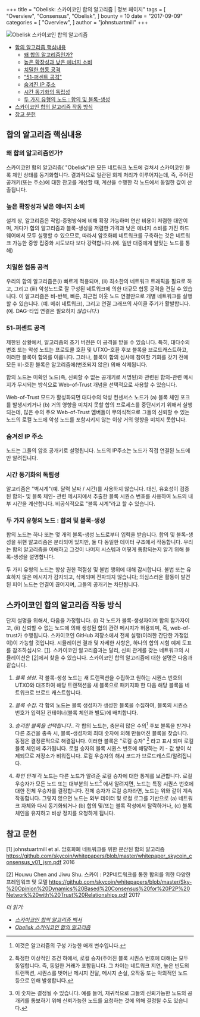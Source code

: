 +++
title = "Obelisk: 스카이코인 합의 알고리즘 | 정보 페이지"
tags = [
    "Overview",
    "Consensus",
    "Obelisk",
]
bounty = 10
date = "2017-09-09"
categories = [
    "Overview",
]
author = "johnstuartmill"
+++

![Obelisk 스카이코인 합의 알고리즘](/img/obelisk-the-skycoin-consensus-algorithm.png)

<!-- MarkdownTOC autolink="true" bracket="round" -->

- [합의 알고리즘 핵심내용](#consensus-highlights)
    - [왜 합의 알고리즘인가?](#why-consensus)
    - [높은 확장성과 낮은 에너지 소비](#high-scalability-and-low-energy-consumption)
    - [치밀한 협동 공격](#robust-to-coordinated-attacks)
    - ["51-퍼센트 공격"](#the-%E2%80%9C51-percent-attack%E2%80%9D)
    - [숨겨진 IP 주소](#hidden-ip-addresses)
    - [시간 동기화의 독립성](#independence-of-clock-synchronization)
    - [두 가지 유형의 노드 : 합의 및 블록-생성](#two-type-of-nodes-consensus-and-block-making)
- [스카이코인 합의 알고리즘 작동 방식](#how-skycoin-consensus-algorithm-works)
- [참고 문헌](#references)

<!-- /MarkdownTOC -->


## 합의 알고리즘 핵심내용

### 왜 합의 알고리즘인가?

스카이코인 합의 알고리즘( "Obelisk")은 모든 네트워크 노드에 걸쳐서 
스카이코인 블록 체인 상태를 동기화합니다. 
결과적으로 일관된 회계 처리가 이루어지는데, 
즉, 주어진 공개키(또는 주소)에 대한 잔고를 계산할 때, 
계산을 수행한 각 노드에서 동일한 값이 산출됩니다.

### 높은 확장성과 낮은 에너지 소비

설계 상, 알고리즘은 작업-증명방식에 비해 확장 가능하며 
연산 비용이 저렴한 대안이며, 게다가 합의 알고리즘과 블록-생성을 저렴한 가격과 낮은 
에너지 소비를 가진 하드웨어에서 모두 실행할 수 있으므로, 
따라서 암호화폐 네트워크를 구축하는 것은 네트워크 가능한 중앙 집중화 시도보다 
보다 강력합니다.(예. 일반 대중에게 알맞는 노드를 통해)

### 치밀한 협동 공격

우리의 합의 알고리즘은(i) 빠르게 적용되며, (ii) 최소한의 네트워크 트래픽을 필요로 하고, 
그리고 (iii) 악성노드로 잘 구성된 네트워크에 의한
대규모 협동 공격을 견딜 수 있습니다. 이 알고리즘은 비-반복, 빠른, 
최근접 이웃 노드 연결만으로 개별 네트워크를 실행할 수 있습니다.
(예. 메쉬 네트워크), 그리고 연결 그래프의 사이클 주기가 활발합니다.
(예. DAG-타입 연결은 필요하지 *않습니다.*) 

### 51-퍼센트 공격

제한된 상황에서, 알고리즘의 초기 버전은 이 공격을 받을 수 있습니다. 
특히, 대다수의 변조 또는 악성 노드는 프로토콜 호환 및 UTXO-호환 후보 
블록을 브로드캐스트하고, 이러한 블록이 합의를 이룹니다. 
그러나, 블록이 합의 심사에 참여할 기회를 갖기 전에 
모든 비-호환 블록은 알고리즘에(변조되지 않은) 의해 삭제됩니다.

합의 노드는 미확인 노드(즉, 신뢰할 수 없는 공개키로 서명된)와 
관련된 합의-관련 메시지가 무시되는 방식으로
Web-of-Trust 개념을 선택적으로 사용할 수 있습니다.

Web-of-Trust 모드가 활성화되면 대다수의 악성 컨센서스 노드가
(a) 블록 체인 포크를 발생시키거나 (b) 거의 영향을 미치지 못할 
합의 프로세스를 중단시키기 위해서 실행되는데, 
많은 수의 주요 Web-of-Trust 멤버들이 무의식적으로 
그들의 신뢰할 수 있는 노드의 로컬 노드에 악성 노드를 포함시키지
않는 이상 거의 영향을 미치지 못합니다.

### 숨겨진 IP 주소

노드는 그들의 암호 공개키로 설명됩니다.
노드의 IP주소는 노드가 직접 연결된 노드에만 알려집니다.

### 시간 동기화의 독립성

알고리즘은 "벽시계"(예. 달력 날짜 / 시간)를 사용하지 않습니다. 
대신, 유효성이 검증된 합의- 및 블록 체인- 관련 메시지에서 
추출한 블록 시퀀스 번호를 사용하여 노드의 내부 시간을 계산합니다.
비공식적으로 "블록 시계"라고 할 수 있습니다.

### 두 가지 유형의 노드 : 합의 및 블록-생성

합의 노드는 하나 또는 몇 개의 블록-생성 노드로부터 입력을 받습니다.
합의 및 블록-생성을 위핸 알고리즘은 분리되어 있지만, 
둘 다 동일한 데이터 구조에서 작동합니다.
우리는 합의 알고리즘을 이해하고 그것이 나머지 시스템과 
어떻게 통합되는지 알기 위해 블록-생성을 설명합니다.

두 가지 유형의 노드는 항상 권한 적절성 및 불법 행위에 대해 감시합니다.
불법 또는 유효하지 않은 메시지가 감지되고, 삭제되며 전파되지 않습니다; 
의심스러운 활동이 발견된 피어 노드는 연결이 끊어지며, 그들의
공개키는 차단됩니다.

## 스카이코인 합의 알고리즘 작동 방식

단지 설명을 위해서, 다음을 가정합니다.
(i) 각 노드가 블록-생성자이며 합의 참가자이고, (ii) 신뢰할 수 없는 노드에 
의해 생성된 합의 관련 메시지가 허용되며, 즉, web-of-trust가 수행됩니다. 
스카이코인 GitHub 저장소에서 전체 실행(이러한 간단한 가정없이)이 가능할 것입니다. 
시뮬레이션 결과 및 자세한 사항은, 
하나의 합의 시험 예제 도표를 참조하십시오. [\[1\]](#references). 
스카이코인 알고리즘과는 달리, 신뢰 관계를 갖는 네트워크의 
시뮬레이션은 [\[2\]](#references)에서 찾을 수 있습니다. 
스카이코인 합의 알고리즘에 대한 설명은 다음과 같습니다.

1.  *블록 생성*. 각 블록-생성 노드는 새 트랜잭션을 수집하고 원하는 
     시퀀스 번호의 UTXO와 대조하여 해당 트랜잭션을 새 블록으로 패키지화 한 
     다음 해당 블록을 네트워크로 브로드 캐스트합니다.

2.  *블록 수집*. 각 합의 노드는 블록 생성자가 생성한 블록을 수집하여, 
     블록의 시퀀스 번호가 입력된 컨테이너(블록 체인과 별도)에 배치합니다.

3.  *승리한 블록을 선택합니다.*. 각 합의 노드는, 충분히 많은 수의[^1] 
     후보 블록을 받거나 다른 조건을 충족 시, 블록-생성자의 최대 숫자에 의해 
     만들어진 블록을 찾습니다. 동점은 결정론적으로 해결됩니다. 
     이러한 블록은 "로컬 승자" [^2] 라고 표시 되며 로컬 블록 체인에 추가됩니다. 
     로컬 승자의 블록 시퀀스 번호에 해당하는 키 - 값 쌍이 삭제되므로 저장소가 비워집니다. 
     로컬 우승자의 해시 코드가 브로드캐스트/알려집니다.

4.  *확인 단계* 각 노드는 다른 노드가 알려준 로컬 승자에 대한 통계를 보관합니다. 
     로컬 우승자가 모든 노드 또는 대부분의 노드[^3] 에서 알려지면, 
     노드는 특정 시퀀스 번호에 대한 전체 우승자를 결정합니다.
     전체 승자가 로컬 승자라면, 노드는 위와 같이 계속 작동합니다. 
     그렇지 않으면 노드는 외부 데이터 및 로컬 로그를 기반으로 
     (a) 네트워크 자체와 다시 동기화되거나 
     (b) 합의 및/또는 블록 작성에서 탈락하거나, 
     (c) 블록 체인을 유지하고 비상 정지를 요청하게 됩니다.

[^1]: 이것은 알고리즘의 구성 가능한 매개 변수입니다.
[^2]: 특정한 이상적인 조건 하에서, 
      로컬 승자(주어진 블록 시퀀스 번호에 대해)는 모두 동일합니다. 
      즉, 동일한 거래가 포함됩니다. 그 차이는 네트워크 지연, 높은 빈도의 트랜잭션, 시퀀스를 벗어난 메시지 전달, 
      메시지 손실, 오작동 또는 악의적인 노드 등으로 인해 발생합니다.
[^3]: 이 숫자는 결정될 수 있습니다. 예를 들어, 
      재귀적으로 그들의 신뢰가능한 노드의 공개키를 통보하기 위해 신뢰가능한 노드를 요청하는 것에 의해
      결정될 수도 있습니다. 

## 참고 문헌

\[1\] johnstuartmill et al. 암호화폐 네트워크를 위한 분산된 합의 알고리즘
<https://github.com/skycoin/whitepapers/blob/master/whitepaper_skycoin_consensus_v01_jsm.pdf>
2016

\[2\] Houwu Chen and Jiwu Shu. 스카이 : P2P네트워크를 통한 합의를 위한 다양한 프레임워크 및 모델
<https://github.com/skycoin/whitepapers/blob/master/Sky-%20Opinion%20Dynamics%20Based%20Consensus%20for%20P2P%20Network%20with%20Trust%20Relationships.pdf>
201?

*더 읽기:*

* *[스카이코인 합의 알고리즘 백서](https://www.skycoin.net/whitepapers)*
* *[Obelisk 스카이코인 합의 알고리즘](/statement/obelisk-skycoin-consensus-algorithm/)*
